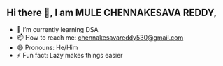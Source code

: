 ## Hi there 👋, I am MULE CHENNAKESAVA REDDY,

- 🌱 I’m currently learning DSA
- 📫 How to reach me: chennakesavareddy530@gmail.com
- 😄 Pronouns: He/Him
- ⚡ Fun fact: Lazy makes things easier


